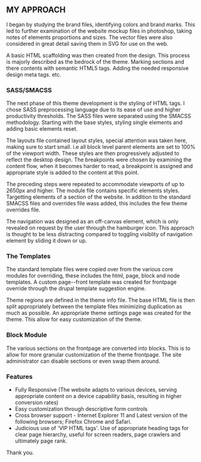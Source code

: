 ## MY APPROACH
I began by studying the brand files, identifying colors and brand marks. This led to further examination of the website mockup files in photoshop, taking notes of elements proportions and sizes. The vector files were also considered in great detail saving them in SVG for use on the web.

A basic HTML scaffolding was then created from the design. This process is majorly described as the bedrock of the theme. Marking sections and there contents with semantic HTML5 tags. Adding the needed responsive design meta tags. etc.

### SASS/SMACSS

The next phase of this theme development is the styling of HTML tags. I chose SASS preprocessing language due to its ease of use and higher productivity thresholds. The SASS files were separated using the SMACSS methodology. Starting with the base styles, styling single elements and adding basic elements reset. 

The layouts file contained layout styles, special attention was taken here, making sure to start small. i.e all block level parent elements are set to 100% of the viewport width. These styles are then progressively adjusted to reflect the desktop design. The breakpoints were chosen by examining the content flow, when it becomes harder to read, a breakpoint is assigned and appropriate style is added to the content at this point. 

The preceding steps were repeated to accommodate viewports of up to 2650px and higher. The module file contains specific elements styles. Targetting elements of a section of the website. In addition to the standard SMACSS files and overrides file wass added, this includes the few theme overrides file.

The navigation was designed as an off-canvas element, which is only revealed on request by the user through the hamburger icon. This approach is thought to be less distracting compared to toggling visiblity of navigation element by sliding it down or up. 

### The Templates

The standard template files were copied over from the various core modules for overriding, these includes the html, page, block and node templates. A custom page--front template was created for frontpage override through the drupal template suggestion engine. 

Theme regions are defined in the theme info file. The base HTML file is then split appropriately between the template files minimizing duplication as much as possible. An appropriate theme settings page was created for the theme. This allow for easy customization of the theme.

### Block Module

The various sections on the frontpage are converted into blocks. This is to allow for more granular customization of the theme frontpage.  The site administrator can disable sections or even swap them around.

### Features
- Fully Responsive (The website adapts to various devices, serving appropriate content on a device capability basis, resulting in higher conversion rates)
- Easy customization through descriptive form controls
- Cross browser support - Internet Explorer 11 and Latest version of the following browsers; Firefox Chrome and Safari.
- Judicious use of 'VIP HTML tags'. Use of appropriate heading tags for clear page hierarchy, useful for screen readers, page crawlers and ultimately page rank.

Thank you.


